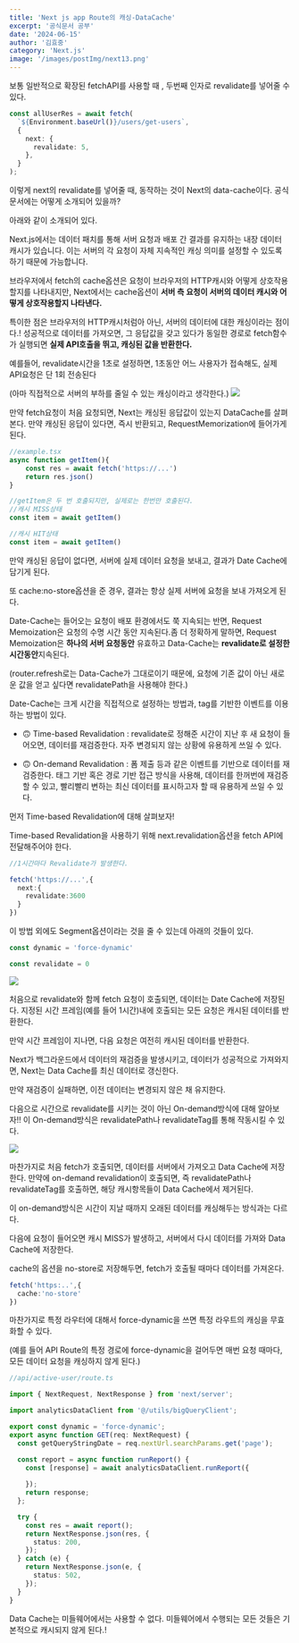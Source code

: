```yaml
---
title: 'Next js app Route의 캐싱-DataCache'
excerpt: '공식문서 공부'
date: '2024-06-15'
author: '김효중'
category: 'Next.js'
image: '/images/postImg/next13.png'
---
```


보통 일반적으로 확장된 fetchAPI를 사용할 때 , 두번째 인자로 revalidate를 넣어줄 수 있다.

```ts
const allUserRes = await fetch(
  `${Environment.baseUrl()}/users/get-users`,
  {
    next: {
      revalidate: 5,
    },
  }
);
```

이렇게 next의 revalidate를 넣어줄 때, 동작하는 것이 Next의 data-cache이다. 공식문서에는 어떻게 소개되어 있을까?

아래와 같이 소개되어 있다.

Next.js에서는 데이터 패치를 통해 서버 요청과 배포 간 결과를 유지하는 내장 데이터 캐시가 있습니다. 이는 서버의 각 요청이 자체 지속적인 캐싱 의미를 설정할 수 있도록 하기 때문에 가능합니다.

브라우저에서 fetch의 cache옵션은 요청이 브라우저의 HTTP캐시와 어떻게 상호작용할지를 나타내지만, Next에서는 cache옵션이 <b>서버 측 요청이 서버의 데이터 캐시와 어떻게 상호작용할지 나타낸다.</b>

특이한 점은 브라우저의 HTTP캐시처럼아 아닌, 서버의 데이터에 대한 캐싱이라는 점이다.! 성공적으로 데이터를 가져오면, 그 응답값을 갖고 있다가 동일한 경로로 fetch함수가 실행되면 <b>실제 API호출을 뛰고, 캐싱된 값을 반환한다.</b>


예를들어, revalidate시간을 1초로 설정하면, 1초동안 어느 사용자가 접속해도, 실제 API요청은 단 1회 전송된다

(아마 직접적으로 서버의 부하를 줄일 수 있는 캐싱이라고 생각한다.)
![](https://nextjs.org/_next/image?url=%2Fdocs%2Fdark%2Fdata-cache.png&w=1920&q=75)

만약 fetch요청이 처음 요청되면, Next는 캐싱된 응답값이 있는지 DataCache를 살펴본다. 만약 캐싱된 응답이 있다면, 즉시 반환되고, RequestMemorization에 들어가게 된다.


```ts
//example.tsx
async function getItem(){
    const res = await fetch('https://...')
    return res.json()
}

//getItem은 두 번 호출되지만, 실제로는 한번만 호출된다.
//캐시 MISS상태
const item = await getItem()

//캐시 HIT상태
const item = await getItem()
```

만약 캐싱된 응답이 없다면, 서버에 실제 데이터 요청을 보내고, 결과가 Date Cache에 담기게 된다.

또 cache:no-store옵션을 준 경우, 결과는 항상 실제 서버에 요청을 보내 가져오게 된다.

Date-Cache는 들어오는 요청이 배포 환경에서도 쭉 지속되는 반면, Request Memoization은 요청의 수명 시간 동안 지속된다.좀 더 정확하게 말하면,  Request Memoization은 <b>하나의 서버 요청동안</b> 유효하고 Data-Cache는 <b>revalidate로 설정한 시간동안</b>지속된다.

(router.refresh로는 Data-Cache가 그대로이기 때문에, 요청에 기존 값이 아닌 새로운 값을 얻고 싶다면 revalidatePath을 사용해야 한다.)

Date-Cache는 크게 시간을 직접적으로 설정하는 방법과, tag를 기반한 이벤트를 이용하는 방법이 있다.

- 🙃 Time-based Revalidation : revalidate로 정해준 시간이 지난 후 새 요청이 들어오면, 데이터를 재검증한다. 자주 변경되지 않는 상황에 유용하게 쓰일 수 있다.

- 🙃 On-demand Revalidation : 폼 제출 등과 같은 이벤트를 기반으로 데이터를 재검증한다. 태그 기반 혹은 경로 기반 접근 방식을 사용해, 데이터를 한꺼번에 재검증할 수 있고, 빨리빨리 변하는 최신 데이터를 표시하고자 할 때 유용하게 쓰일 수 있다.

먼저 Time-based Revalidation에 대해 살펴보자!

Time-based Revalidation을 사용하기 위해 next.revalidation옵션을 fetch API에 전달해주어야 한다.

```ts
//1시간마다 Revalidate가 발생한다.

fetch('https://...',{
  next:{
    revalidate:3600
  }
})
```

이 방법 외에도 Segment옵션이라는 것을 줄 수 있는데 아래의 것들이 있다.

```ts
const dynamic = 'force-dynamic'

const revalidate = 0
```
![](https://nextjs.org/_next/image?url=%2Fdocs%2Fdark%2Ftime-based-revalidation.png&w=1920&q=75)

처음으로 revalidate와 함께 fetch 요청이 호출되면, 데이터는 Date Cache에 저장된다. 지정된 시간 프레임(예를 들어 1시간)내에 호출되는 모든 요청은 캐시된 데이터를 반환한다.

만약 시간 프레임이 지나면, 다음 요청은 여전히 캐시된 데이터를 반환한다.

Next가 백그라운드에서 데이터의 재검증을 발생시키고, 데이터가 성공적으로 가져와지면, Next는 Data Cache를 최신 데이터로 갱신한다.

만약 재검증이 실패하면, 이전 데이터는 변경되지 않은 채 유지한다.

다음으로 시간으로 revalidate를 시키는 것이 아닌 On-demand방식에 대해 알아보자!! 이 On-demand방식은 revalidatePath나 revalidateTag를 통해 작동시킬 수 있다.

![](https://nextjs.org/_next/image?url=%2Fdocs%2Fdark%2Fon-demand-revalidation.png&w=1920&q=75)

마찬가지로 처음 fetch가 호출되면, 데이터를 서버에서 가져오고 Data Cache에 저장한다. 만약에 on-demand revalidation이 호출되면, 즉 revalidatePath나 revalidateTag를 호출하면, 해당 캐시항목들이 Data Cache에서 제거된다.

이 on-demand방식은 시간이 지날 때까지 오래된 데이터를 캐싱해두는 방식과는 다르다.

다음에 요청이 들어오면 캐시 MISS가 발생하고, 서버에서 다시 데이터를 가져와 Data Cache에 저장한다.

cache의 옵션을 no-store로 저장해두면, fetch가 호출될 때마다 데이터를 가져온다.

```ts
fetch('https:..',{
  cache:'no-store'
})
```

마찬가지로 특정 라우터에 대해서 force-dynamic을 쓰면 특정 라우트의 캐싱을 무효화할 수 있다.

(예를 들어 API Route의 특정 경로에 force-dynamic을 걸어두면 매번 요청 때마다, 모든 데이터 요청을 캐싱하지 않게 된다.)


```ts
//api/active-user/route.ts

import { NextRequest, NextResponse } from 'next/server';

import analyticsDataClient from '@/utils/bigQueryClient';

export const dynamic = 'force-dynamic';
export async function GET(req: NextRequest) {
  const getQueryStringDate = req.nextUrl.searchParams.get('page');

  const report = async function runReport() {
    const [response] = await analyticsDataClient.runReport({
      
    });
    return response;
  };

  try {
    const res = await report();
    return NextResponse.json(res, {
      status: 200,
    });
  } catch (e) {
    return NextResponse.json(e, {
      status: 502,
    });
  }
}
```

Data Cache는 미들웨어에서는 사용할 수 없다. 미들웨어에서 수행되는 모든 것들은 기본적으로 캐시되지 않게 된다.!
















